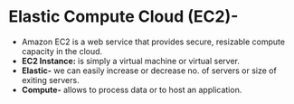 # Elastic Compute Cloud (EC2)-
- Amazon EC2 is a web service that provides secure, resizable compute capacity in the cloud.
- **EC2 Instance:** is simply a virtual machine or virtual server.
- **Elastic-** we can easily increase or decrease no. of servers or size of exiting servers.
- **Compute-** allows to process data or to host an application.
